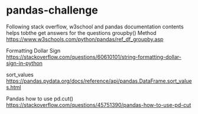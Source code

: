 # pandas-challenge
Following stack overflow, w3school and pandas documentation contents helps tobthe get answers for the questions 
groupby() Method
https://www.w3schools.com/python/pandas/ref_df_groupby.asp

Formatting Dollar Sign
https://stackoverflow.com/questions/60610101/string-formatting-dollar-sign-in-python

sort_values
https://pandas.pydata.org/docs/reference/api/pandas.DataFrame.sort_values.html

Pandas how to use pd.cut()
https://stackoverflow.com/questions/45751390/pandas-how-to-use-pd-cut

